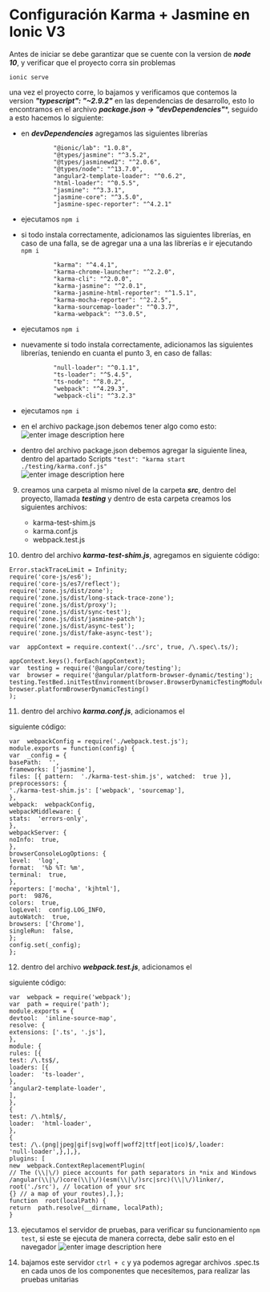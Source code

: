  

# Configuración Karma + Jasmine en Ionic V3

Antes de iniciar se debe garantizar que se cuente con la version de ***node 10***, y verificar que el proyecto corra sin problemas

    ionic serve
una vez el proyecto corre, lo bajamos y verificamos que contemos la version ***"typescript": "~2.9.2"*** en las dependencias de desarrollo, esto lo encontramos en el archivo ***package.json -> "devDependencies"****, seguido a esto hacemos lo siguiente:

 - en ***devDependencies*** agregamos las siguientes librerías
 
			    "@ionic/lab": "1.0.8",
				"@types/jasmine": "^3.5.2",
				"@types/jasminewd2": "^2.0.6",
				"@types/node": "^13.7.0",
				"angular2-template-loader": "^0.6.2",
				"html-loader": "^0.5.5",
				"jasmine": "^3.3.1",
				"jasmine-core": "^3.5.0",
				"jasmine-spec-reporter": "^4.2.1"
 - ejecutamos `npm i`
 - si todo instala correctamente, adicionamos las siguientes librerías, en caso de una falla, se de agregar una a una las librerías e ir ejecutando `npm i`

				"karma": "^4.4.1",
				"karma-chrome-launcher": "^2.2.0",
				"karma-cli": "^2.0.0",
				"karma-jasmine": "^2.0.1",
				"karma-jasmine-html-reporter": "^1.5.1",
				"karma-mocha-reporter": "^2.2.5",
				"karma-sourcemap-loader": "^0.3.7",
				"karma-webpack": "^3.0.5",
 - ejecutamos `npm i`   
 - nuevamente si todo instala correctamente, adicionamos las siguientes librerías, teniendo en cuanta el punto 3, en caso de fallas:

				"null-loader": "^0.1.1",
				"ts-loader": "^5.4.5",
				"ts-node": "^8.0.2",
				"webpack": "^4.29.3",
				"webpack-cli": "^3.2.3"
 - ejecutamos `npm i`
 - en el archivo package.json debemos tener algo como esto:
	 ![enter image description here](https://user-images.githubusercontent.com/10029769/86478152-739c3e80-bd0f-11ea-8306-e8e3d2714599.png)

 - dentro del archivo package.json debemos agregar la siguiente linea, dentro del apartado Scripts
 `"test": "karma start ./testing/karma.conf.js"` 		
 ![enter image description here](https://user-images.githubusercontent.com/10029769/86478455-e3122e00-bd0f-11ea-80d1-81d1459db9d5.png)
 9. creamos una carpeta al mismo nivel de la carpeta ***src***, dentro del proyecto, llamada ***testing*** y dentro de esta carpeta creamos los siguientes archivos:
		

	 - karma-test-shim.js
	 - karma.conf.js
	 - webpack.test.js

 10. dentro del archivo ***karma-test-shim.js***, agregamos en siguiente código:
 

    Error.stackTraceLimit = Infinity;
    require('core-js/es6');
    require('core-js/es7/reflect');
    require('zone.js/dist/zone');
    require('zone.js/dist/long-stack-trace-zone');
    require('zone.js/dist/proxy');
    require('zone.js/dist/sync-test');
    require('zone.js/dist/jasmine-patch');
    require('zone.js/dist/async-test');
    require('zone.js/dist/fake-async-test');
    
    var  appContext = require.context('../src', true, /\.spec\.ts/);
    
    appContext.keys().forEach(appContext);
    var  testing = require('@angular/core/testing');
    var  browser = require('@angular/platform-browser-dynamic/testing');
    testing.TestBed.initTestEnvironment(browser.BrowserDynamicTestingModule,
    browser.platformBrowserDynamicTesting()
    );
11. dentro del archivo  ***karma.conf.js***, adicionamos el 
  
   siguiente código: 
    
    var  webpackConfig = require('./webpack.test.js');
    module.exports = function(config) {
    var  _config = {
    basePath:  '',
    frameworks: ['jasmine'],
    files: [{ pattern:  './karma-test-shim.js', watched:  true }],
    preprocessors: {
    './karma-test-shim.js': ['webpack', 'sourcemap'],
    },
    webpack:  webpackConfig,
    webpackMiddleware: {
    stats:  'errors-only',
    },
    webpackServer: {
    noInfo:  true,
    },
    browserConsoleLogOptions: {
    level:  'log',
    format:  '%b %T: %m',
    terminal:  true,
    },
    reporters: ['mocha', 'kjhtml'],
    port:  9876,
    colors:  true,
    logLevel:  config.LOG_INFO,
    autoWatch:  true,
    browsers: ['Chrome'],
    singleRun:  false,
    };
    config.set(_config);
    };

12. dentro del archivo  ***webpack.test.js***, adicionamos el 

 siguiente código: 
    
    var  webpack = require('webpack');
    var  path = require('path');
    module.exports = {
    devtool:  'inline-source-map',
    resolve: {
    extensions: ['.ts', '.js'],
    },
    module: {
    rules: [{
    test: /\.ts$/,
    loaders: [{
    loader:  'ts-loader',
    },
    'angular2-template-loader',
    ],
    },
    {
    test: /\.html$/,
    loader:  'html-loader',
    },
    {
    test: /\.(png|jpeg|gif|svg|woff|woff2|ttf|eot|ico)$/,loader:
    'null-loader',},],},
    plugins: [
    new  webpack.ContextReplacementPlugin(
    // The (\\|\/) piece accounts for path separators in *nix and Windows
    /angular(\\|\/)core(\\|\/)(esm(\\|\/)src|src)(\\|\/)linker/,
    root('./src'), // location of your src
    {} // a map of your routes),],};
    function  root(localPath) {
    return  path.resolve(__dirname, localPath);
    }


13. ejecutamos el servidor de pruebas, para verificar su funcionamiento `npm test`, si este se ejecuta de manera correcta, debe salir esto en el navegador
![enter image description here](https://user-images.githubusercontent.com/10029769/86486612-583a2f00-bd21-11ea-8573-8a592f7a3035.png)

14. bajamos este servidor `ctrl + c` y ya podemos agregar archivos .spec.ts en cada unos de los componentes que necesitemos, para realizar las pruebas unitarias
